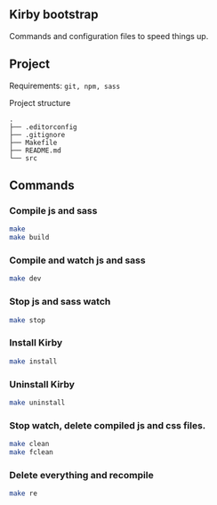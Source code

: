 ## Kirby bootstrap

Commands and configuration files to speed things up.

## Project

Requirements: `git, npm, sass`

Project structure

```
.
├── .editorconfig
├── .gitignore
├── Makefile
├── README.md
└── src
```

## Commands

### Compile js and sass
```sh
make
make build
```

### Compile and watch js and sass
```sh
make dev
```

### Stop js and sass watch
```sh
make stop
```

### Install Kirby
```sh
make install
```

### Uninstall Kirby
```sh
make uninstall
```

### Stop watch, delete compiled js and css files. 
```sh
make clean
make fclean
```

### Delete everything and recompile
```sh
make re
```
